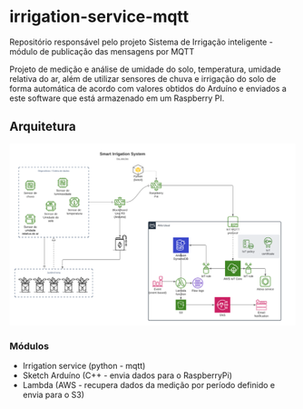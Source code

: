 # irrigation-service-mqtt
Repositório responsável pelo projeto Sistema de Irrigação inteligente - módulo de publicação das mensagens por MQTT

Projeto de medição e análise de umidade do solo, temperatura, umidade relativa do ar, além de utilizar sensores de chuva 
e irrigação do solo de forma automática de acordo com valores obtidos do Arduíno e enviados a este software que está 
armazenado em um Raspberry PI.

## Arquitetura
![arquitetura](images/irrigation-system-diagram-2.png)

### Módulos

* Irrigation service (python - mqtt)
* Sketch Arduíno (C++ - envia dados para o RaspberryPi)
* Lambda (AWS - recupera dados da medição por período definido e envia para o S3)